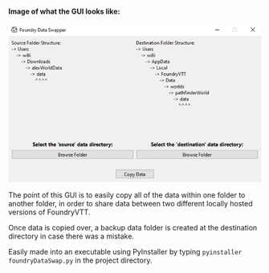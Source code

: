 #### Image of what the GUI looks like:
![What the GUI looks like](GUI.png)

The point of this GUI is to easily copy all of the data within one folder to another folder, in order to share data between two different locally hosted versions of FoundryVTT.

Once data is copied over, a backup data folder is created at the destination directory in case there was a mistake.

Easily made into an executable using PyInstaller by typing `pyinstaller foundryDataSwap.py` in the project directory.